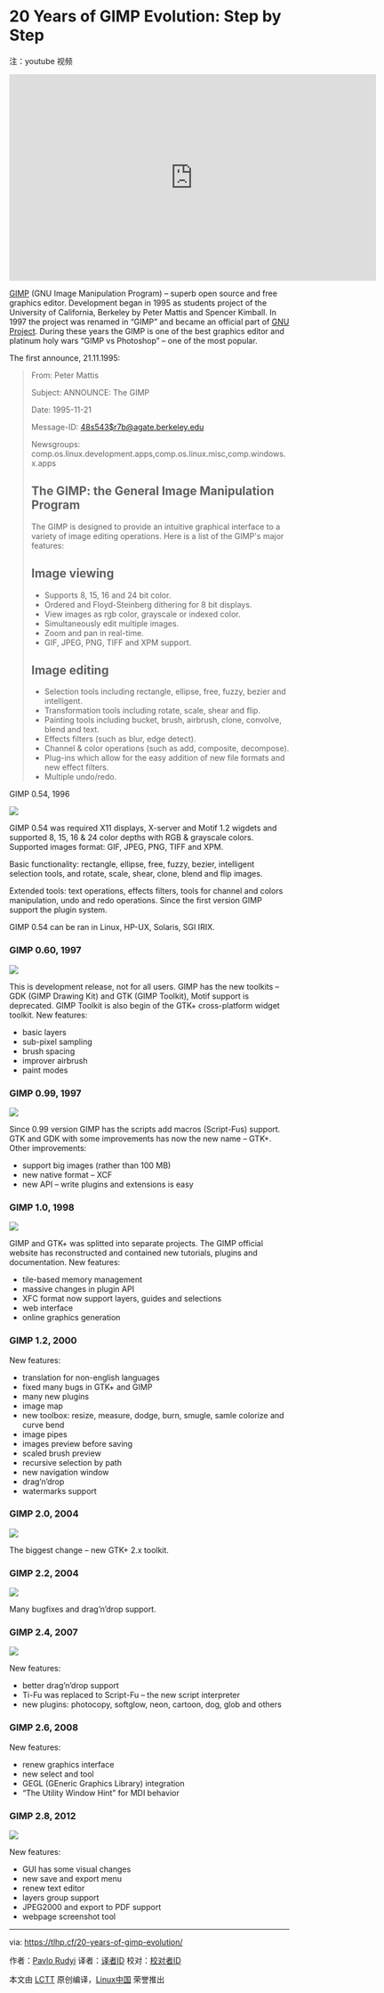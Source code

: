 20 Years of GIMP Evolution: Step by Step
================================================================================
注：youtube 视频
<iframe width="660" height="371" frameborder="0" allowfullscreen="" src="https://www.youtube.com/embed/PSJAzJ6mkVw?feature=oembed"></iframe>

[GIMP][1] (GNU Image Manipulation Program) – superb open source and free graphics editor. Development began in 1995 as students project of the University of California, Berkeley by Peter Mattis and Spencer Kimball. In 1997 the project was renamed in “GIMP” and became an official part of [GNU Project][2]. During these years the GIMP is one of the best graphics editor and platinum holy wars “GIMP vs Photoshop” – one of the most popular.

The first announce, 21.11.1995:

> From: Peter Mattis
> 
> Subject: ANNOUNCE: The GIMP
> 
> Date: 1995-11-21
> 
> Message-ID: <48s543$r7b@agate.berkeley.edu>
> 
> Newsgroups: comp.os.linux.development.apps,comp.os.linux.misc,comp.windows.x.apps
> 
> The GIMP: the General Image Manipulation Program
> ------------------------------------------------
> 
> The GIMP is designed to provide an intuitive graphical interface to a
> variety of image editing operations. Here is a list of the GIMP's
> major features:
> 
>  Image viewing
>  -------------
> 
>    *  Supports 8, 15, 16 and 24 bit color.
>    *  Ordered and Floyd-Steinberg dithering for 8 bit displays.
>    *  View images as rgb color, grayscale or indexed color.
>    *  Simultaneously edit multiple images.
>    *  Zoom and pan in real-time.
>    *  GIF, JPEG, PNG, TIFF and XPM support.
> 
>  Image editing
>  -------------
> 
>    *  Selection tools including rectangle, ellipse, free, fuzzy, bezier
>       and intelligent.
>    *  Transformation tools including rotate, scale, shear and flip.
>    *  Painting tools including bucket, brush, airbrush, clone, convolve,
>       blend and text.
>    *  Effects filters (such as blur, edge detect).
>    *  Channel & color operations (such as add, composite, decompose).
>    *  Plug-ins which allow for the easy addition of new file formats and
>       new effect filters.
>    *  Multiple undo/redo.

GIMP 0.54, 1996

![](https://github.com/paulcarroty/Articles/raw/master/GIMP%20History/054.png)

GIMP 0.54 was required X11 displays, X-server and Motif 1.2 wigdets and supported 8, 15, 16 & 24 color depths with RGB & grayscale colors. Supported images format: GIF, JPEG, PNG, TIFF and XPM.

Basic functionality: rectangle, ellipse, free, fuzzy, bezier, intelligent selection tools, and rotate, scale, shear, clone, blend and flip images.

Extended tools: text operations, effects filters, tools for channel and colors manipulation, undo and redo operations. Since the first version GIMP support the plugin system.

GIMP 0.54 can be ran in Linux, HP-UX, Solaris, SGI IRIX.

### GIMP 0.60, 1997 ###

![](https://github.com/paulcarroty/Articles/raw/master/GIMP%20History/060.gif)

This is development release, not for all users. GIMP has the new toolkits – GDK (GIMP Drawing Kit) and GTK (GIMP Toolkit), Motif support is deprecated. GIMP Toolkit is also begin of the GTK+ cross-platform widget toolkit. New features:

- basic layers
- sub-pixel sampling
- brush spacing
- improver airbrush
- paint modes

### GIMP 0.99, 1997 ###

![](https://github.com/paulcarroty/Articles/raw/master/GIMP%20History/099.png)

Since 0.99 version GIMP has the scripts add macros (Script-Fus) support. GTK and GDK with some improvements has now the new name – GTK+. Other improvements:

- support big images (rather than 100 MB)
- new native format – XCF
- new API – write plugins and extensions is easy

### GIMP 1.0, 1998 ###

![](https://github.com/paulcarroty/Articles/raw/master/GIMP%20History/100.gif)

GIMP and GTK+ was splitted into separate projects. The GIMP official website has
reconstructed and contained new tutorials, plugins and documentation. New features:

- tile-based memory management
- massive changes in plugin API
- XFC format now support layers, guides and selections
- web interface
- online graphics generation

### GIMP 1.2, 2000 ###

New features:

- translation for non-english languages
- fixed many bugs in GTK+ and GIMP
- many new plugins
- image map
- new toolbox: resize, measure, dodge, burn, smugle, samle colorize and curve bend
- image pipes
- images preview before saving
- scaled brush preview
- recursive selection by path
- new navigation window
- drag’n’drop
- watermarks support

### GIMP 2.0, 2004 ###

![](https://github.com/paulcarroty/Articles/raw/master/GIMP%20History/200.png)

The biggest change – new GTK+ 2.x toolkit.

### GIMP 2.2, 2004 ###

![](https://github.com/paulcarroty/Articles/raw/master/GIMP%20History/220.png)

Many bugfixes and drag’n’drop support.

### GIMP 2.4, 2007 ###

![](https://github.com/paulcarroty/Articles/raw/master/GIMP%20History/240.png)

New features:

- better drag’n’drop support
- Ti-Fu was replaced to Script-Fu – the new script interpreter
- new plugins: photocopy, softglow, neon, cartoon, dog, glob and others

### GIMP 2.6, 2008 ###

New features:

- renew graphics interface
- new select and tool
- GEGL (GEneric Graphics Library) integration
- “The Utility Window Hint” for MDI behavior

### GIMP 2.8, 2012 ###

![](https://github.com/paulcarroty/Articles/raw/master/GIMP%20History/280.png)

New features:

- GUI has some visual changes
- new save and export menu
- renew text editor
- layers group support
- JPEG2000 and export to PDF support
- webpage screenshot tool

--------------------------------------------------------------------------------

via: https://tlhp.cf/20-years-of-gimp-evolution/

作者：[Pavlo Rudyi][a]
译者：[译者ID](https://github.com/译者ID)
校对：[校对者ID](https://github.com/校对者ID)

本文由 [LCTT](https://github.com/LCTT/TranslateProject) 原创编译，[Linux中国](https://linux.cn/) 荣誉推出

[a]:https://tlhp.cf/author/paul/
[1]:https://gimp.org/
[2]:http://www.gnu.org/